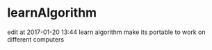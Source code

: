 # learnAlgorithm
edit at 2017-01-20 13:44
learn algorithm 
make its portable to work on different computers
